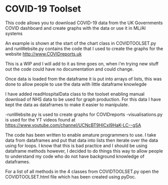 # COVID-19 Toolset

This code allows you to download COVID-19 data from the UK Governments COVID dashboard and create graphs with the data or use it in ML/AI systems

An example is shown at the start of the chart class in COVIDTOOLSET.py and runWebsite.py contains the code that I used to create the graphs for the website http://www.COVIDreports.uk

This is a WIP and I will add to it as time goes on, when i'm trying new stuff out the code could have no documentation and could change.

Once data is loaded from the dataframe it is put into arrays of lists, this was done to allow people to use the data with little dataframe knowlegde

I have added readHospitalData class to the toolset enabling manual download of NHS data to be used for graph production. For this data I have kept the data as dataframes to make it easier to manipulate.

-runWebsite.py is used to create graphs for COVIDreports
-visualisations.py is used for the YT videos found at https://www.youtube.com/channel/UCNcBT9HlCxl9HaK-LC--gSA

The code has been written to enable amature programmers to use. I take data from dataframes and put that data into lists then iterate over the data using for loops. I know that this is bad practice and I should be using dataframe methods however, I decided to do things this way to allow people to understand my code who do not have background knowledge of dataframes.

For a list of all methods in the 4 classes from COVIDTOOLSET.py open the COVIDTOOLSET.html file which has been created using pyDoc.
